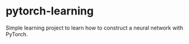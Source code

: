 # pytorch-learning

Simple learning project to learn how to construct a neural network with PyTorch.
